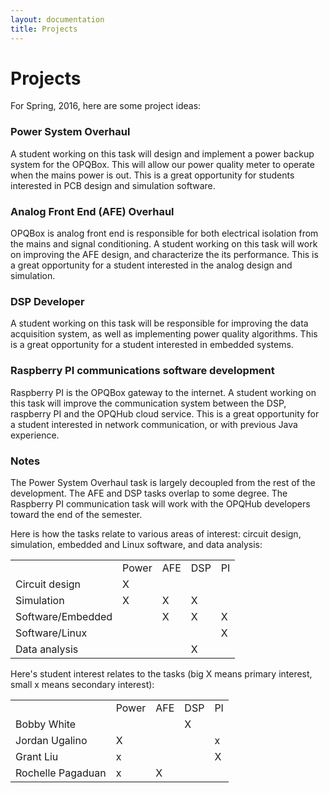 ```yaml
---
layout: documentation
title: Projects
---
```


# Projects

For Spring, 2016, here are some project ideas:


### Power System Overhaul

A student working on this task will design and implement a power backup system for the OPQBox. This will allow our power quality meter to operate when the mains power is out. This is a great opportunity for students interested in PCB design and simulation software.

### Analog Front End (AFE) Overhaul

OPQBox is analog front end is responsible for both electrical isolation from the mains and signal conditioning. A student working on this task will work on improving the AFE design, and characterize the its performance. This is a great opportunity for a student interested in the analog design and simulation.

### DSP Developer

A student working on this task will be responsible for improving the data acquisition system, as well as implementing power quality algorithms. This is a great opportunity for a student interested in embedded systems.

### Raspberry PI communications software development

Raspberry PI is the OPQBox gateway to the internet. A student working on this task will improve the communication system between the DSP, raspberry PI and the OPQHub cloud service. This is a great opportunity for a student interested in network communication, or with previous Java experience.  


### Notes

The Power System Overhaul task is largely decoupled from the rest of the development. The AFE and DSP tasks overlap to some degree. The Raspberry PI communication task will work with the OPQHub developers toward the end of the semester.  

Here is how the tasks relate to various areas of interest: circuit design, simulation, embedded and Linux software, and data analysis:

<table class="table table-bordered">
<tr> <td></td> <td>Power</td>   <td>AFE</td>   <td>DSP</td>    <td>PI</td> </tr>

<tr> <td>Circuit design</td>    <td>X</td>  <td></td>   <td></td>  <td></td>  </tr>
<tr> <td>Simulation</td>        <td>X</td>  <td>X</td>  <td>X</td> <td></td>  </tr>
<tr> <td>Software/Embedded</td> <td></td>   <td>X</td>  <td>X</td> <td>X</td>  </tr>
<tr> <td>Software/Linux</td>    <td></td>   <td></td>   <td></td>  <td>X</td>  </tr>
<tr> <td>Data analysis</td>     <td></td>   <td></td>   <td>X</td> <td></td>  </tr>

</table>

Here's student interest relates to the tasks (big X means primary interest, small x means secondary interest):

<table class="table table-bordered">
<tr> <td></td>               <td>Power</td> <td>AFE</td> <td>DSP</td>  <td>PI</td> </tr>

<tr> <td>Bobby White</td>        <td></td>   <td></td>   <td>X</td> <td></td>  </tr>
<tr> <td>Jordan Ugalino</td>     <td>X</td>  <td></td>   <td></td>  <td>x</td>  </tr>
<tr> <td>Grant Liu</td>          <td>x</td>  <td></td>   <td></td>  <td>X</td>  </tr>
<tr> <td>Rochelle Pagaduan</td>  <td>x</td>   <td>X</td>   <td></td>  <td></td>  </tr>

</table>


 








